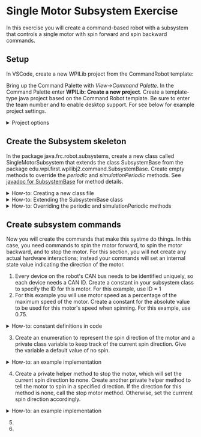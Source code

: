 # Single Motor Subsystem Exercise

In this exercise you will create a command-based robot with a subsystem that controls a single motor with spin forward and spin backward commands.

## Setup 
In VSCode, create a new WPILib project from the CommandRobot template:

Bring up the Command Palette with *View->Command Palette*. In the Command Palette enter **WPILib: Create a new project**. Create a template-type java project based on the Command Robot template. Be sure to enter the team number and to enable desktop support. For see below for example project settings.
<details>
<summary>Project options</summary>

![image](https://github.com/jlpistole/SimpleCmdBasedTraining/assets/88595898/9fffbf36-8340-48ae-a66e-117743fd2761)

</details>

## Create the Subsystem skeleton

In the package java.frc.robot.subsystems, create a new class called SingleMotorSubsystem that extends the class SubsystemBase from the package edu.wpi.first.wpilibj2.command.SubsystemBase. Create empty methods to override the *periodic* and *simulationPeriodic* methods. See [javadoc for SubsystemBase](https://github.wpilib.org/allwpilib/docs/release/java/edu/wpi/first/wpilibj2/command/SubsystemBase.html) for method details.

<details>
  <summary>How-to: Creating a new class file</summary>

  Choose New File... from the menu below:
  
![image](https://github.com/jlpistole/SimpleCmdBasedTraining/assets/88595898/de6e411c-591d-4659-b565-294aa6b25d5c)

Enter SingleMotorSubsystem.java in the dialog box.

</details>

<details>
  <summary>How-to: Extending the SubsystemBase class</summary>

  Add *extends SubsystemBase* after *public Class SingleMotorSubsystem*. At the top of the java file below the package declaration, import the SubsystemBase class using *import edu.wpi.first.wpilibj2.command.SubsystemBase*;. Your project and java file should look like this:

  ![image](https://github.com/jlpistole/SimpleCmdBasedTraining/assets/88595898/953a0812-d606-4464-86c6-eef23256e5f1)

</details>

<details>
  <summary>How-to: Overriding the periodic and simulationPeriodic methods</summary>

  Visit the ExampleSubsystem.java file and scroll to the bottom to see an example. You can copy these methods directly from ExampleSubsystem.java into your new subsystem class:

  ![image](https://github.com/jlpistole/SimpleCmdBasedTraining/assets/88595898/6344d3c1-1ce9-424c-afa5-e2380f69b27b)

</details>

## Create subsystem commands

Now you will create the commands that make this systme do things. In this case, you need commands to spin the motor forward, to spin the motor backward, and to stop the motor. For this section, you will not create any actual hardware interactions; instead your commands will set an internal state value indicating the direction of the motor.

1. Every device on the robot's CAN bus needs to be identified uniquely, so each device needs a CAN ID. Create a constant in your subsystem class to specify the ID for this motor. For this example, use ID = 1
2. For this example you will use motor speed as a percentage of the maximum speed of the motor. Create a constant for the absolute value to be used for this motor's speed when spinning. For this example, use 0.75.

<details>
  <summary>How-to: constant definitions in code</summary>

  ![image](https://github.com/jlpistole/SimpleCmdBasedTraining/assets/88595898/771714e3-5123-48c1-86d5-e727c553f1fd)

</details>

3. Create an enumeration to represent the spin direction of the motor and a private class variable to keep track of the current spin direction. Give the variable a default value of no spin.

<details>
  <summary>How-to: an example implementation</summary>

  ```
  enum SpinDirection {
        SpinInDir,
        SpinOutDir,
        SpinNone
  }

  private SpinDirection currentDirection = SpinDirection.SpinNone;
  ```

</details>

4. Create a private helper method to stop the motor, which will set the current spin direction to none. Create another private helper method to tell the motor to spin in a specified direction. If the direction for this method is none, call the stop motor method. Otherwise, set the currrent spin direction accordingly.

<details>
  <summary>How-to: an example implementation</summary>

```
private void stopMotor() {
  this.currentDirection = SpinDirection.SpinNone;
}

private void spinMotor(SpinDirection direction) {
  switch (direction) {
    case SpinNone:
      stopMotor();
      break;
    case SpinInDir:
      this.currentDirection = SpinDirection.SpinInDir;
      break;
    case SpinOutDir:
      this.currentDirection = SpinDirection.SpinOutDir;
      break;
  }
}
```
  
</details>

5. 
6. 
